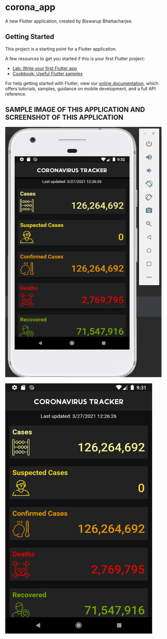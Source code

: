 # corona_app

A new Flutter application, created by Biswarup Bhattacharjee. 

## Getting Started

This project is a starting point for a Flutter application.

A few resources to get you started if this is your first Flutter project:

- [Lab: Write your first Flutter app](https://flutter.dev/docs/get-started/codelab)
- [Cookbook: Useful Flutter samples](https://flutter.dev/docs/cookbook)

For help getting started with Flutter, view our
[online documentation](https://flutter.dev/docs), which offers tutorials,
samples, guidance on mobile development, and a full API reference.
## SAMPLE IMAGE OF THIS APPLICATION AND SCREENSHOT OF THIS APPLICATION
<img src="SamplePicture.PNG" width="500" height="800"> &nbsp;  &nbsp; &nbsp;&nbsp;  &nbsp; &nbsp;<img src="Screenshot.png" width="470" height="800">


